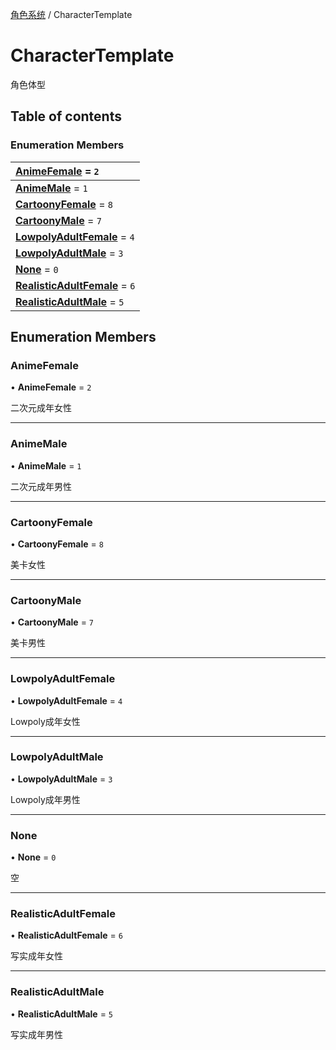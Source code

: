 [角色系统](../groups/角色系统.角色系统.md) / CharacterTemplate

# CharacterTemplate <Badge type="tip" text="Enumeration" /> <Score text="CharacterTemplate" />

角色体型

## Table of contents

### Enumeration Members <Score text="Enumeration" /> 
| **[AnimeFemale](mw.CharacterTemplate.md#animefemale)** = ``2``  |
| :----- |
| **[AnimeMale](mw.CharacterTemplate.md#animemale)** = ``1`` |
| **[CartoonyFemale](mw.CharacterTemplate.md#cartoonyfemale)** = ``8`` |
| **[CartoonyMale](mw.CharacterTemplate.md#cartoonymale)** = ``7`` |
| **[LowpolyAdultFemale](mw.CharacterTemplate.md#lowpolyadultfemale)** = ``4`` |
| **[LowpolyAdultMale](mw.CharacterTemplate.md#lowpolyadultmale)** = ``3`` |
| **[None](mw.CharacterTemplate.md#none)** = ``0`` |
| **[RealisticAdultFemale](mw.CharacterTemplate.md#realisticadultfemale)** = ``6`` |
| **[RealisticAdultMale](mw.CharacterTemplate.md#realisticadultmale)** = ``5`` |

## Enumeration Members

### AnimeFemale <Score text="AnimeFemale" /> 

• **AnimeFemale** = ``2``

二次元成年女性

___

### AnimeMale <Score text="AnimeMale" /> 

• **AnimeMale** = ``1``

二次元成年男性

___

### CartoonyFemale <Score text="CartoonyFemale" /> 

• **CartoonyFemale** = ``8``

美卡女性

___

### CartoonyMale <Score text="CartoonyMale" /> 

• **CartoonyMale** = ``7``

美卡男性

___

### LowpolyAdultFemale <Score text="LowpolyAdultFemale" /> 

• **LowpolyAdultFemale** = ``4``

Lowpoly成年女性

___

### LowpolyAdultMale <Score text="LowpolyAdultMale" /> 

• **LowpolyAdultMale** = ``3``

Lowpoly成年男性

___

### None <Score text="None" /> 

• **None** = ``0``

空

___

### RealisticAdultFemale <Score text="RealisticAdultFemale" /> 

• **RealisticAdultFemale** = ``6``

写实成年女性

___

### RealisticAdultMale <Score text="RealisticAdultMale" /> 

• **RealisticAdultMale** = ``5``

写实成年男性
